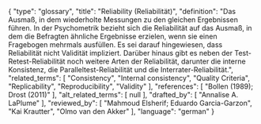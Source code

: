 {
    "type": "glossary",
    "title": "Reliability (Reliabilität)",
    "definition": "Das Ausmaß, in dem wiederholte Messungen zu den gleichen Ergebnissen führen. In der Psychometrik bezieht sich die Reliabilität auf das Ausmaß, in dem die Befragten ähnliche Ergebnisse erzielen, wenn sie einen Fragebogen mehrmals ausfüllen. Es sei darauf hingewiesen, dass Reliabilität nicht Validität impliziert. Darüber hinaus gibt es neben der Test-Retest-Reliabilität noch weitere Arten der Reliabilität, darunter die interne Konsistenz, die Paralleltest-Reliabilität und die Interrater-Reliabilität.",
    "related_terms": [
        "Consistency",
        "Internal consistency",
        "Quality Criteria",
        "Replicability",
        "Reproducibility",
        "Validity"
    ],
    "references": [
        "Bollen (1989); Drost (2011)"
    ],
    "alt_related_terms": [
        null
    ],
    "drafted_by": [
        "Annalise A. LaPlume"
    ],
    "reviewed_by": [
        "Mahmoud Elsherif; Eduardo Garcia-Garzon",
        "Kai Krautter",
        "Olmo van den Akker"
    ],
    "language": "german"
}